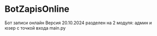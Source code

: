 # BotZapisOnline
 Бот записи онлайн Версия 20.10.2024
разделен на 2 модуля: админ и юзер с точкой входа  main.py

